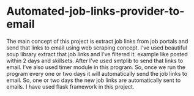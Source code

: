 # Automated-job-links-provider-to-email
The main concept of this project is extract job links from job portals and send that links to email using web scraping concept. I’ve used beautiful soup library extract that job links and I’ve filtered it. example like posted within 2 days and skillsets. After I’ve used smtplib to send that links to email. I’ve also used timer module in this program. So, once we run the program every one or two days it will automatically send the job links to email. So, one or two days the new job links are automatically sent to emails. 
I have used flask framework in this project.
